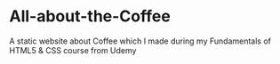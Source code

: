 # All-about-the-Coffee
A static website about Coffee which I made during my Fundamentals of HTML5 &amp; CSS course from Udemy 
